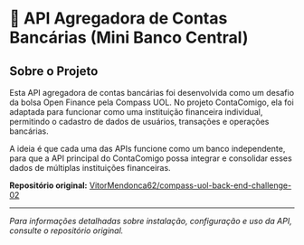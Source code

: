 # 🏦 API Agregadora de Contas Bancárias (Mini Banco Central)

## Sobre o Projeto

Esta API agregadora de contas bancárias foi desenvolvida como um desafio da bolsa Open Finance pela Compass UOL. No projeto ContaComigo, ela foi adaptada para funcionar como uma instituição financeira individual, permitindo o cadastro de dados de usuários, transações e operações bancárias.

A ideia é que cada uma das APIs funcione como um banco independente, para que a API principal do ContaComigo possa integrar e consolidar esses dados de múltiplas instituições financeiras.

**Repositório original:** [VitorMendonca62/compass-uol-back-end-challenge-02](https://github.com/VitorMendonca62/compass-uol-back-end-challenge-02)

---

*Para informações detalhadas sobre instalação, configuração e uso da API, consulte o repositório original.*
